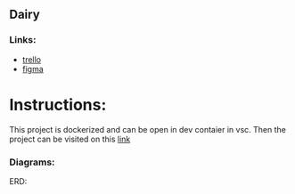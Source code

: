 ## Dairy

### Links:

-   [trello](https://trello.com/b/pkL4bvGS)
-   [figma](https://www.figma.com/file/ZKCSERLXZaWoFUsiznvKyZ/Dairy?node-id=139%3A170)

# Instructions:

This project is dockerized and can be open in dev contaier in vsc.
Then the project can be visited on this [link](http://localhost:8000)

### Diagrams:

ERD:
